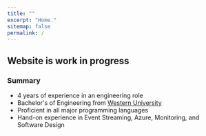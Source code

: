 ```yaml
---
title: ""
excerpt: "Home."
sitemap: false
permalink: /
---
```


## Website is work in progress

### Summary

* 4 years of experience in an engineering role
* Bachelor's of Engineering from [Western University](https://www.uwo.ca/index.html)
* Proficient in all major programming languages
* Hand-on experience in Event Streaming, Azure, Monitoring, and Software Design
